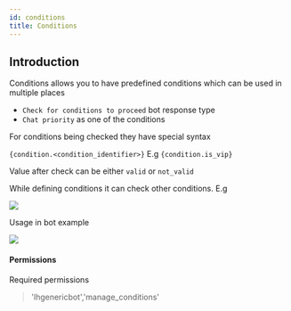 ```yaml
---
id: conditions
title: Conditions
---
```


## Introduction

Conditions allows you to have predefined conditions which can be used in multiple places

* `Check for conditions to proceed` bot response type
* `Chat priority` as one of the conditions

For conditions being checked they have special syntax

`{condition.<condition_identifier>}` E.g `{condition.is_vip}`

Value after check can be either `valid` or `not_valid`

While defining conditions it can check other conditions. E.g

![](/img/bot/condition.png)

Usage in bot example

![](/img/bot/check-condition.png)

#### Permissions

Required permissions

> 'lhgenericbot','manage_conditions'

